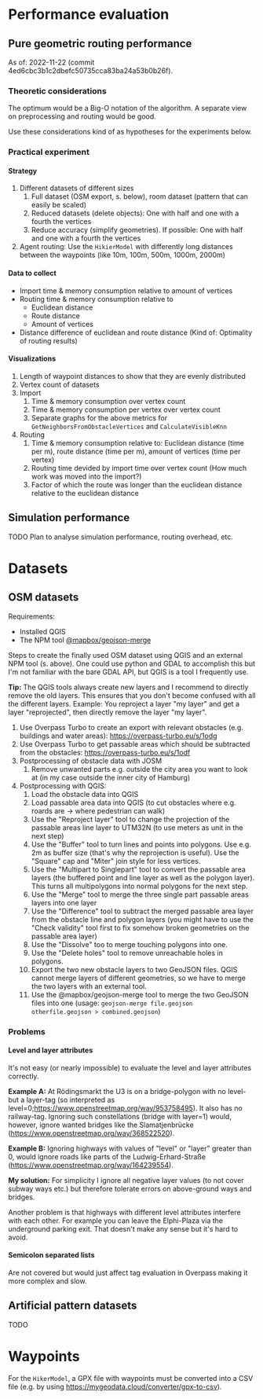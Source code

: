 # Performance evaluation

## Pure geometric routing performance

As of: 2022-11-22 (commit 4ed6cbc3b1c2dbefc50735cca83ba24a53b0b26f).

### Theoretic considerations

The optimum would be a Big-O notation of the algorithm.
A separate view on preprocessing and routing would be good.

Use these considerations kind of as hypotheses for the experiments below.

### Practical experiment

#### Strategy

1. Different datasets of different sizes
	1. Full dataset (OSM export, s. below), room dataset (pattern that can easily be scaled)
	2. Reduced datasets (delete objects): One with half and one with a fourth the vertices
	3. Reduce accuracy (simplify geometries). If possible: One with half and one with a fourth the vertices
2. Agent routing: Use the `HikierModel` with differently long distances between the waypoints (like 10m, 100m, 500m, 1000m, 2000m)

#### Data to collect

* Import time & memory consumption relative to amount of vertices
* Routing time & memory consumption relative to
	* Euclidean distance
	* Route distance
	* Amount of vertices
* Distance difference of euclidean and route distance (Kind of: Optimality of routing results)

#### Visualizations

1. Length of waypoint distances to show that they are evenly distributed
2. Vertex count of datasets
3. Import
	1. Time & memory consumption over vertex count
	1. Time & memory consumption per vertex over vertex count
	2. Separate graphs for the above metrics for `GetNeighborsFromObstacleVertices` and `CalculateVisibleKnn`
4. Routing
	1. Time & memory consumption relative to: Euclidean distance (time per m), route distance (time per m), amount of vertices (time per vertex)
	2. Routing time devided by import time over vertex count (How much work was moved into the import?)
	3. Factor of which the route was longer than the euclidean distance relative to the euclidean distance

## Simulation performance

TODO Plan to analyse simulation performance, routing overhead, etc.

# Datasets

## OSM datasets

Requirements:

* Installed QGIS
* The NPM tool [@mapbox/geojson-merge](https://www.npmjs.com/package/@mapbox/geojson-merge)

Steps to create the finally used OSM dataset using QGIS and an external NPM tool (s. above).
One could use python and GDAL to accomplish this but I'm not familiar with the bare GDAL API, but QGIS is a tool I frequently use.

**Tip:**
The QGIS tools always create new layers and I recommend to directly remove the old layers.
This ensures that you don't become confused with all the different layers.
Example: You reproject a layer "my layer" and get a layer "reprojected", then directly remove the layer "my layer".

1. Use Overpass Turbo to create an export with relevant obstacles (e.g. buildings and water areas): https://overpass-turbo.eu/s/1odg
2. Use Overpass Turbo to get passable areas which should be subtracted from the obstacles: https://overpass-turbo.eu/s/1odf
3. Postprocessing of obstacle data with JOSM
	1. Remove unwanted parts e.g. outside the city area you want to look at (in my case outside the inner city of Hamburg)
4. Postprocessing with QGIS:
	1. Load the obstacle data into QGIS
	2. Load passable area data into QGIS (to cut obstacles where e.g. roards are -> where pedestrian can walk)
	3. Use the "Reproject layer" tool to change the projection of the passable areas line layer to UTM32N (to use meters as unit in the next step)
	4. Use the "Buffer" tool to turn lines and points into polygons. Use e.g. 2m as buffer size (that's why the reprojection is useful). Use the "Square" cap and "Miter" join style for less vertices.
	5. Use the "Multipart to Singlepart" tool to convert the passable area layers (the buffered point and line layer as well as the polygon layer). This turns all multipolygons into normal polygons for the next step.
	6. Use the "Merge" tool to merge the three single part passable areas layers into one layer
	7. Use the "Difference" tool to subtract the merged passable area layer from the obstacle line and polygon layers (you might have to use the "Check validity" tool first to fix somehow broken geometries on the passable area layer)
	8. Use the "Dissolve" too to merge touching polygons into one.
	9. Use the "Delete holes" tool to remove unreachable holes in polygons.
	10. Export the two new obstacle layers to two GeoJSON files. QGIS cannot merge layers of different geometries, so we have to merge the two layers with an external tool.
	11. Use the @mapbox/geojson-merge tool to merge the two GeoJSON files into one (usage: `geojson-merge file.geojson otherfile.geojson > combined.geojson`)

### Problems

#### Level and layer attributes

It's not easy (or nearly impossible) to evaluate the level and layer attributes correctly.

**Example A:**
At Rödingsmarkt the U3 is on a bridge-polygon with no level- but a layer-tag (so interpreted as level=0;https://www.openstreetmap.org/way/953758495). It also has no railway-tag. Ignoring such constellations (bridge with layer=1) would, however, ignore wanted bridges like the Slamatjenbrücke (https://www.openstreetmap.org/way/368522520).

**Example B:**
Ignoring highways with values of "level" or "layer" greater than 0, would ignore roads like parts of the Ludwig-Erhard-Straße (https://www.openstreetmap.org/way/164239554).

**My solution:**
For simplicity I ignore all negative layer values (to not cover subway ways etc.) but therefore tolerate errors on above-ground ways and bridges.

Another problem is that highways with different level attributes interfere with each other. For example you can leave the Elphi-Plaza via the underground parking exit. That doesn't make any sense but it's hard to avoid.

#### Semicolon separated lists

Are not covered but would just affect tag evaluation in Overpass making it more complex and slow.

## Artificial pattern datasets

TODO

# Waypoints

For the `HikerModel`, a GPX file with waypoints must be converted into a CSV file (e.g. by using https://mygeodata.cloud/converter/gpx-to-csv).
